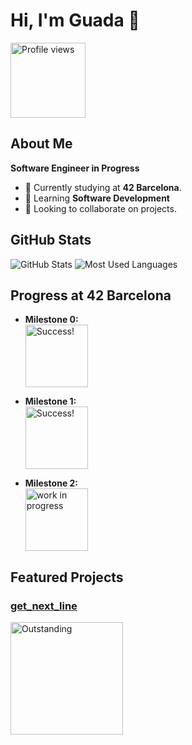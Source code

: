 
# Hi, I'm Guada 👋

<img src="https://komarev.com/ghpvc/?username=tu-usuario120&color=brightgreen" alt="Profile views" width="120"/>

## About Me

**Software Engineer in Progress**

- 🔭 Currently studying at **42 Barcelona**.
- 🌱 Learning **Software Development**
- 👯 Looking to collaborate on projects.

## GitHub Stats

![GitHub Stats](https://github-readme-stats.vercel.app/api?username=guadix00&show_icons=true&theme=radical)
![Most Used Languages](https://github-readme-stats.vercel.app/api/top-langs/?username=guadix00&layout=compact&theme=radical)

## Progress at 42 Barcelona

- **Milestone 0:**  
  <img src="https://img.shields.io/badge/Status-Success!-brightgreen" alt="Success!" width="100"/>

- **Milestone 1:**  
  <img src="https://img.shields.io/badge/Status-Success!-brightgreen" alt="Success!" width="100"/>

- **Milestone 2:**  
  <img src="https://img.shields.io/badge/Status-Pending-red" alt="work in progress" width="100"/>

## Featured Projects

### [get_next_line](https://github.com/guadix00/get_next_line_bonus)  
<img src="https://img.shields.io/badge/Outstanding-%E2%9C%94%20125/100-brightgreen" alt="Outstanding" width="180"/>







